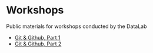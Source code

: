 # Workshops
Public materials for workshops conducted by the DataLab

- [Git & Github, Part 1](https://cdn.rawgit.com/SSW-DataLab/Workshops/3d6e0e23986c2ddb2a4621b848b1c9d28a94dace/Git_and_Github/part1.html)
- [Git & Github, Part 2](https://cdn.rawgit.com/SSW-DataLab/Workshops/14fb93ac511932cba2562bc40e37704e32244a5e/Git_and_Github/part-2/part2.html)
